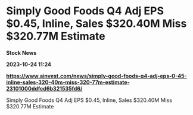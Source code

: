 # Simply Good Foods Q4 Adj EPS $0.45, Inline, Sales $320.40M Miss $320.77M Estimate
**Stock News**

**2023-10-24 11:24**

**https://www.ainvest.com/news/simply-good-foods-q4-adj-eps-0-45-inline-sales-320-40m-miss-320-77m-estimate-23101000ddfcd6b321535fd6/**

Simply Good Foods Q4 Adj EPS $0.45, Inline, Sales $320.40M Miss $320.77M Estimate